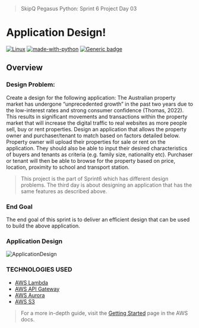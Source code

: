 
> SkipQ Pegasus Python: Sprint 6 Project Day 03

# Application Design!

[![Linux](https://svgshare.com/i/Zhy.svg)](#) [![made-with-python](https://img.shields.io/badge/Made%20with-Python-1f425f.svg)](#) [![Generic badge](https://img.shields.io/badge/version-3.8.10-blue)](#)

## Overview

### Design Problem:
Create a design for the following application:
The Australian property market has undergone “unprecedented growth” in the past two years due to the low-interest rates and strong consumer confidence (Thomas, 2022). This results in significant movements and transactions within the property market that will increase the digital traffic to real websites as more people sell, buy or rent properties. Design an application that allows the property owner and purchaser/tenant to match based on factors detailed below. Property owner will upload their properties for sale or rent on the application. They should also be able to input their desired characteristics of buyers and tenants as criteria (e.g. family size, nationality etc). Purchaser or tenant will then be able to browse for the property based on price, location, proximity to school and transport station.

> This project is the part of Sprint6 which has different design problems. The third day is about designing an application that has the same features as described above.

### End Goal

The end goal of this sprint is to deliver an efficient design that can be used to build the above application.

### Application Design

![ApplicationDesign](https://github.com/muhammadfaizan2022skipq/Pegasus_Python/blob/main/faizan/Sprint6-Day02/Sprint6-Day02.drawio.png)

### TECHNOLOGIES USED

* [AWS Lambda](https://aws.amazon.com/lambda/)
* [AWS API Gateway](https://aws.amazon.com/api-gateway/)
* [AWS Aurora](https://aws.amazon.com/rds/aurora/)
* [AWS S3](https://aws.amazon.com/s3/)


> For a more in-depth guide, visit the [Getting Started](https://docs.aws.amazon.com/apigateway/latest/developerguide/welcome.html) page in the AWS docs.
